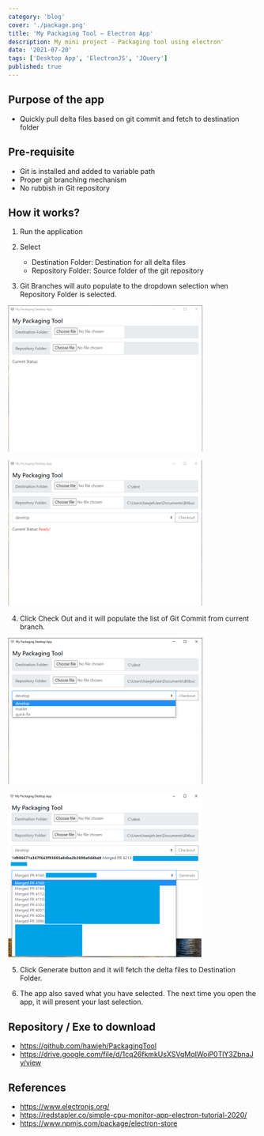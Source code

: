 ```yaml
---
category: 'blog'
cover: './package.png'
title: 'My Packaging Tool – Electron App'
description: My mini project - Packaging tool using electron'
date: '2021-07-20'
tags: ['Desktop App', 'ElectronJS', 'JQuery']
published: true
---
```


## Purpose of the app

- Quickly pull delta files based on git commit and fetch to destination folder

## Pre-requisite

- Git is installed and added to variable path
- Proper git branching mechanism
- No rubbish in Git repository

## How it works?

1. Run the application

2. Select
    - Destination Folder: Destination for all delta files
    - Repository Folder: Source folder of the git repository

3. Git Branches will auto populate to the dropdown selection when Repository Folder is selected.

![screen1](./screen1.png)

![screen2](./screen2.png)

4. Click Check Out and it will populate the list of Git Commit from current branch.

![screen3](./screen3.png)

![screen4](./screen4.png)

5. Click Generate button and it will fetch the delta files to Destination Folder.

6. The app also saved what you have selected. The next time you open the app, it will present your last selection.


## Repository / Exe to download

- https://github.com/hawjeh/PackagingTool
- https://drive.google.com/file/d/1cq26fkmkUsXSVqMqIWoiP0TlY3ZbnaJy/view

## References

- https://www.electronjs.org/
- https://redstapler.co/simple-cpu-monitor-app-electron-tutorial-2020/
- https://www.npmjs.com/package/electron-store